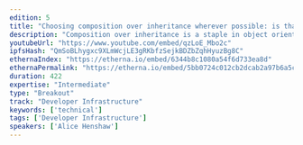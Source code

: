 ```yaml
---
edition: 5
title: "Choosing composition over inheritance wherever possible: is that right?"
description: "Composition over inheritance is a staple in object oriented programming since the early 1990s. Developing with Solidity on the EVM has forced me to re-examine several programming paradigms. With Ethereum, there are other considerations given that smart contracts are typically immutable and gas costs become a more important factor. I wanted to take some time talking about this design pattern and sharing some examples with the community."
youtubeUrl: "https://www.youtube.com/embed/qzLoE_Mbo2c"
ipfsHash: "QmSoBLhygxc9XLmWcjLE3gRKbfzSejkBDZbZqhHyuzBg8C"
ethernaIndex: "https://etherna.io/embed/6344b8c1080a54f6d733ea8d"
ethernaPermalink: "https://etherna.io/embed/5bb0724c012cb2dcab2a97b6a5c454cc7f4b6ff197a1c8392518b05ad00dcb84"
duration: 422
expertise: "Intermediate"
type: "Breakout"
track: "Developer Infrastructure"
keywords: ['technical']
tags: ['Developer Infrastructure']
speakers: ['Alice Henshaw']
---
```

